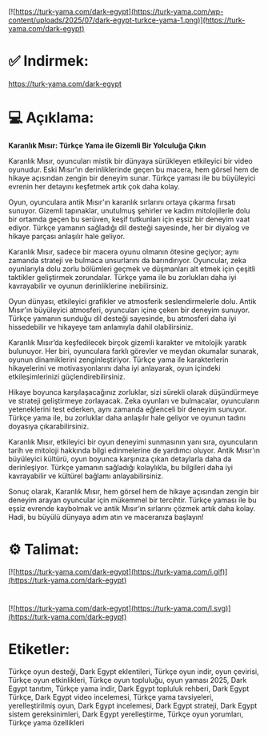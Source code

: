 [![https://turk-yama.com/dark-egypt](https://turk-yama.com/wp-content/uploads/2025/07/dark-egypt-turkce-yama-1.png)](https://turk-yama.com/dark-egypt)
# ✅ Indirmek:
https://turk-yama.com/dark-egypt
# 💻 Açıklama:
**Karanlık Mısır: Türkçe Yama ile Gizemli Bir Yolculuğa Çıkın**

Karanlık Mısır, oyuncuları mistik bir dünyaya sürükleyen etkileyici bir video oyunudur. Eski Mısır’ın derinliklerinde geçen bu macera, hem görsel hem de hikaye açısından zengin bir deneyim sunar. Türkçe yaması ile bu büyüleyici evrenin her detayını keşfetmek artık çok daha kolay.

Oyun, oyunculara antik Mısır’ın karanlık sırlarını ortaya çıkarma fırsatı sunuyor. Gizemli tapınaklar, unutulmuş şehirler ve kadim mitolojilerle dolu bir ortamda geçen bu serüven, keşif tutkunları için eşsiz bir deneyim vaat ediyor. Türkçe yamanın sağladığı dil desteği sayesinde, her bir diyalog ve hikaye parçası anlaşılır hale geliyor.

Karanlık Mısır, sadece bir macera oyunu olmanın ötesine geçiyor; aynı zamanda strateji ve bulmaca unsurlarını da barındırıyor. Oyuncular, zeka oyunlarıyla dolu zorlu bölümleri geçmek ve düşmanları alt etmek için çeşitli taktikler geliştirmek zorundalar. Türkçe yama ile bu zorlukları daha iyi kavrayabilir ve oyunun derinliklerine inebilirsiniz.

Oyun dünyası, etkileyici grafikler ve atmosferik seslendirmelerle dolu. Antik Mısır’ın büyüleyici atmosferi, oyuncuları içine çeken bir deneyim sunuyor. Türkçe yamanın sunduğu dil desteği sayesinde, bu atmosferi daha iyi hissedebilir ve hikayeye tam anlamıyla dahil olabilirsiniz.

Karanlık Mısır’da keşfedilecek birçok gizemli karakter ve mitolojik yaratık bulunuyor. Her biri, oyunculara farklı görevler ve meydan okumalar sunarak, oyunun dinamiklerini zenginleştiriyor. Türkçe yama ile karakterlerin hikayelerini ve motivasyonlarını daha iyi anlayarak, oyun içindeki etkileşimlerinizi güçlendirebilirsiniz.

Hikaye boyunca karşılaşacağınız zorluklar, sizi sürekli olarak düşündürmeye ve strateji geliştirmeye zorlayacak. Zeka oyunları ve bulmacalar, oyuncuların yeteneklerini test ederken, aynı zamanda eğlenceli bir deneyim sunuyor. Türkçe yama ile, bu zorluklar daha anlaşılır hale geliyor ve oyunun tadını doyasıya çıkarabilirsiniz.

Karanlık Mısır, etkileyici bir oyun deneyimi sunmasının yanı sıra, oyuncuların tarih ve mitoloji hakkında bilgi edinmelerine de yardımcı oluyor. Antik Mısır’ın büyüleyici kültürü, oyun boyunca karşınıza çıkan detaylarla daha da derinleşiyor. Türkçe yamanın sağladığı kolaylıkla, bu bilgileri daha iyi kavrayabilir ve kültürel bağlamı anlayabilirsiniz.

Sonuç olarak, Karanlık Mısır, hem görsel hem de hikaye açısından zengin bir deneyim arayan oyuncular için mükemmel bir tercihtir. Türkçe yaması ile bu eşsiz evrende kaybolmak ve antik Mısır’ın sırlarını çözmek artık daha kolay. Hadi, bu büyülü dünyaya adım atın ve maceranıza başlayın!
# ⚙️ Talimat:
[![https://turk-yama.com/dark-egypt](https://turk-yama.com/i.gif)](https://turk-yama.com/dark-egypt)
#
[![https://turk-yama.com/dark-egypt](https://turk-yama.com/l.svg)](https://turk-yama.com/dark-egypt)
# Etiketler:
Türkçe oyun desteği, Dark Egypt eklentileri, Türkçe oyun indir, oyun çevirisi, Türkçe oyun etkinlikleri, Türkçe oyun topluluğu, oyun yaması 2025, Dark Egypt tanıtım, Türkçe yama indir, Dark Egypt topluluk rehberi, Dark Egypt Türkçe, Dark Egypt video incelemesi, Türkçe yama tavsiyeleri, yerelleştirilmiş oyun, Dark Egypt incelemesi, Dark Egypt strateji, Dark Egypt sistem gereksinimleri, Dark Egypt yerelleştirme, Türkçe oyun yorumları, Türkçe yama özellikleri


